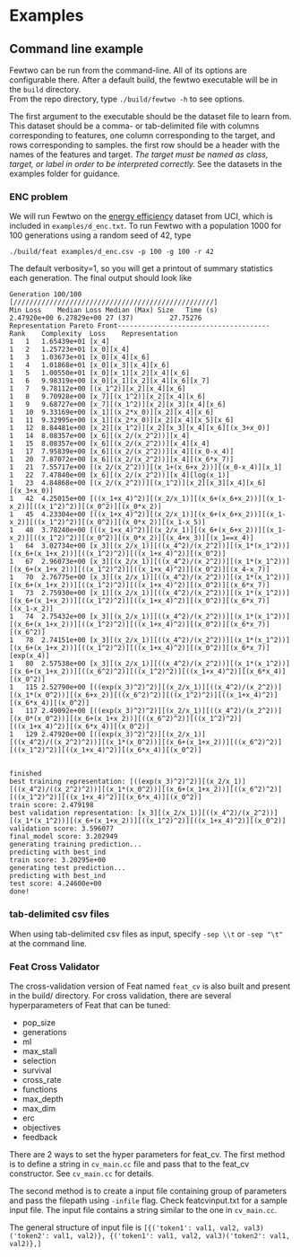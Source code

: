 # Examples

## Command line example

Fewtwo can be run from the command-line. All of its options are configurable there. 
After a default build, the fewtwo executable will be in the `build` directory.  
From the repo directory, type `./build/fewtwo -h` to see options.

The first argument to the executable should be the dataset file to learn from. This dataset should
be a comma- or tab-delimited file with columns corresponding to features, one column corresponding
to the target, and rows corresponding to samples. the first row should be a header with the names of
the features and target. *The target must be named as class, target, or label in order to be
interpreted correctly.* See the datasets in the examples folder for guidance. 

### ENC problem

We will run Fewtwo on the [energy
efficiency](https://archive.ics.uci.edu/ml/datasets/Energy+efficiency) dataset from UCI, which is
included in `examples/d_enc.txt`. 
To run Fewtwo with a population 1000 for 100 generations using a random seed of 42, type

```
./build/feat examples/d_enc.csv -p 100 -g 100 -r 42
```

The default verbosity=1, so you will get a printout of summary statistics each generation. The final
output should look like 

    Generation 100/100 [//////////////////////////////////////////////////]
    Min Loss	Median Loss	Median (Max) Size	Time (s)
    2.47920e+00	6.27829e+00	27 (37) 		27.75276
    Representation Pareto Front--------------------------------------
    Rank	Complexity	Loss	Representation
    1	1	1.65439e+01	[x_4]
    1	2	1.25723e+01	[x_0][x_4]
    1	3	1.03673e+01	[x_0][x_4][x_6]
    1	4	1.01868e+01	[x_0][x_3][x_4][x_6]
    1	5	1.00550e+01	[x_0][x_1][x_2][x_4][x_6]
    1	6	9.98319e+00	[x_0][x_1][x_2][x_4][x_6][x_7]
    1	7	9.78112e+00	[(x_1^2)][x_2][x_4][x_6]
    1	8	9.70928e+00	[x_7][(x_1^2)][x_2][x_4][x_6]
    1	9	9.68727e+00	[x_7][(x_1^2)][x_2][x_3][x_4][x_6]
    1	10	9.33169e+00	[x_1][(x_2*x_0)][x_2][x_4][x_6]
    1	11	9.32995e+00	[x_1][(x_2*x_0)][x_2][x_4][x_5][x_6]
    1	12	8.84481e+00	[x_2][(x_1^2)][x_2][x_3][x_4][x_6][(x_3+x_0)]
    1	14	8.08357e+00	[x_6][(x_2/(x_2^2))][x_4]
    1	15	8.08357e+00	[x_6][(x_2/(x_2^2))][x_4][x_4]
    1	17	7.95839e+00	[x_6][(x_2/(x_2^2))][x_4][(x_0-x_4)]
    1	20	7.87072e+00	[x_6][(x_2/(x_2^2))][x_4][(x_6*x_7)]
    1	21	7.55717e+00	[(x_2/(x_2^2))][(x_1+(x_6+x_2))][(x_0-x_4)][x_1]
    1	22	7.47840e+00	[x_6][(x_2/(x_2^2))][x_4][log(x_1)]
    1	23	4.84868e+00	[(x_2/(x_2^2))][(x_1^2)][x_2][x_3][x_4][x_6][(x_3+x_0)]
    1	42	4.25015e+00	[((x_1+x_4)^2)][(x_2/x_1)][(x_6+(x_6+x_2))][(x_1-x_2)][((x_1^2)^2)][(x_0^2)][(x_0*x_2)]
    1	45	4.23304e+00	[((x_1+x_4)^2)][(x_2/x_1)][(x_6+(x_6+x_2))][(x_1-x_2)][((x_1^2)^2)][(x_0^2)][(x_0*x_2)][(x_1-x_5)]
    1	48	3.78240e+00	[((x_1+x_4)^2)][(x_2/x_1)][(x_6+(x_6+x_2))][(x_1-x_2)][((x_1^2)^2)][(x_0^2)][(x_0*x_2)][(x_4+x_3)][(x_1==x_4)]
    1	64	3.02734e+00	[x_3][(x_2/x_1)][((x_4^2)/(x_2^2))][(x_1*(x_1^2))][(x_6+(x_1+x_2))][((x_1^2)^2)][((x_1+x_4)^2)][(x_0^2)]
    1	67	2.96073e+00	[x_3][(x_2/x_1)][((x_4^2)/(x_2^2))][(x_1*(x_1^2))][(x_6+(x_1+x_2))][((x_1^2)^2)][((x_1+x_4)^2)][(x_0^2)][(x_4-x_7)]
    1	70	2.76775e+00	[x_3][(x_2/x_1)][((x_4^2)/(x_2^2))][(x_1*(x_1^2))][(x_6+(x_1+x_2))][((x_1^2)^2)][((x_1+x_4)^2)][(x_0^2)][(x_6*x_7)]
    1	73	2.75930e+00	[x_1][(x_2/x_1)][((x_4^2)/(x_2^2))][(x_1*(x_1^2))][(x_6+(x_1+x_2))][((x_1^2)^2)][((x_1+x_4)^2)][(x_0^2)][(x_6*x_7)][(x_1-x_2)]
    1	74	2.75432e+00	[x_3][(x_2/x_1)][((x_4^2)/(x_2^2))][(x_1*(x_1^2))][(x_6+(x_1+x_2))][((x_1^2)^2)][((x_1+x_4)^2)][(x_0^2)][(x_6*x_7)][(x_6^2)]
    1	78	2.74151e+00	[x_3][(x_2/x_1)][((x_4^2)/(x_2^2))][(x_1*(x_1^2))][(x_6+(x_1+x_2))][((x_1^2)^2)][((x_1+x_4)^2)][(x_0^2)][(x_6*x_7)][exp(x_4)]
    1	80	2.57538e+00	[x_3][(x_2/x_1)][((x_4^2)/(x_2^2))][(x_1*(x_1^2))][(x_6+(x_1+x_2))][((x_6^2)^2)][((x_1^2)^2)][((x_1+x_4)^2)][(x_6*x_4)][(x_0^2)]
    1	115	2.52790e+00	[((exp(x_3)^2)^2)][(x_2/x_1)][((x_4^2)/(x_2^2))][(x_1*(x_0^2))][(x_6+x_2)][((x_6^2)^2)][((x_1^2)^2)][((x_1+x_4)^2)][(x_6*x_4)][(x_0^2)]
    1	117	2.49092e+00	[((exp(x_3)^2)^2)][(x_2/x_1)][((x_4^2)/(x_2^2))][(x_0*(x_0^2))][(x_6+(x_1+x_2))][((x_6^2)^2)][((x_1^2)^2)][((x_1+x_4)^2)][(x_6*x_4)][(x_0^2)]
    1	129	2.47920e+00	[((exp(x_3)^2)^2)][(x_2/x_1)][((x_4^2)/((x_2^2)^2))][(x_1*(x_0^2))][(x_6+(x_1+x_2))][((x_6^2)^2)][((x_1^2)^2)][((x_1+x_4)^2)][(x_6*x_4)][(x_0^2)]


    finished
    best training representation: [((exp(x_3)^2)^2)][(x_2/x_1)][((x_4^2)/((x_2^2)^2))][(x_1*(x_0^2))][(x_6+(x_1+x_2))][((x_6^2)^2)][((x_1^2)^2)][((x_1+x_4)^2)][(x_6*x_4)][(x_0^2)]
    train score: 2.479198
    best validation representation: [x_3][(x_2/x_1)][((x_4^2)/(x_2^2))][(x_1*(x_1^2))][(x_6+(x_1+x_2))][((x_1^2)^2)][((x_1+x_4)^2)][(x_0^2)]
    validation score: 3.596077
    final_model score: 3.202949
    generating training prediction...
    predicting with best_ind
    train score: 3.20295e+00
    generating test prediction...
    predicting with best_ind
    test score: 4.24600e+00
    done!


### tab-delimited csv files

When using tab-delimited csv files as input, specify `-sep \\t` or `-sep "\t"` at the command line. 

### Feat Cross Validator

The cross-validation version of Feat named `feat_cv` is also built and present in the build/ directory. For cross validation, there are several hyperparameters of Feat that can be tuned: 

* pop_size
* generations
* ml
* max_stall
* selection
* survival
* cross_rate
* functions
* max_depth
* max_dim
* erc
* objectives
* feedback

There are 2 ways to set the hyper parameters for feat\_cv. The first method is to define a string in `cv_main.cc` file and pass that to the feat\_cv constructor. See `cv_main.cc` for details. 

The second method is to create a input file containing group of parameters and pass the filepath using `-infile` flag. Check featcvinput.txt for a sample input file. The input file contains a string similar to the one in `cv_main.cc`.

The general structure of input file is
`[{('token1': val1, val2, val3)('token2': val1, val2)}, {('token1': val1, val2, val3)('token2': val1, val2)},]`
